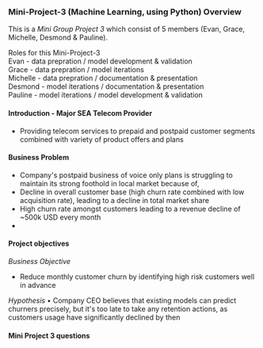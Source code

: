 ### Mini-Project-3 (Machine Learning, using Python) Overview

This is a _Mini Group Project 3_ which consist of 5 members (Evan, Grace, Michelle, Desmond & Pauline). <br>

Roles for this Mini-Project-3 <br>
Evan - data prepration / model development & validation <br>
Grace - data prepration / model iterations <br>
Michelle - data prepration / documentation & presentation  <br>
Desmond - model iterations / documentation & presentation <br>
Pauline - model iterations / model development & validation <br>

#### Introduction - Major SEA Telecom Provider
- Providing telecom services to prepaid and postpaid customer segments combined with variety of product offers and plans


#### Business Problem
- Company's postpaid business of voice only plans is struggling to maintain its strong foothold in local market because of,
- Decline in overall customer base (high churn rate combined with low acquisition rate), leading to a decline in total market share
- High churn rate amongst customers leading to a revenue decline of ~500k USD every month
- 
#### Project objectives
_Business Objective_
- Reduce monthly customer churn by identifying high risk customers well in advance

_Hypothesis_
• Company CEO believes that existing models can predict churners precisely, but it's too late to take any retention actions, as customers usage have significantly declined by then

#### Mini Project 3 questions

